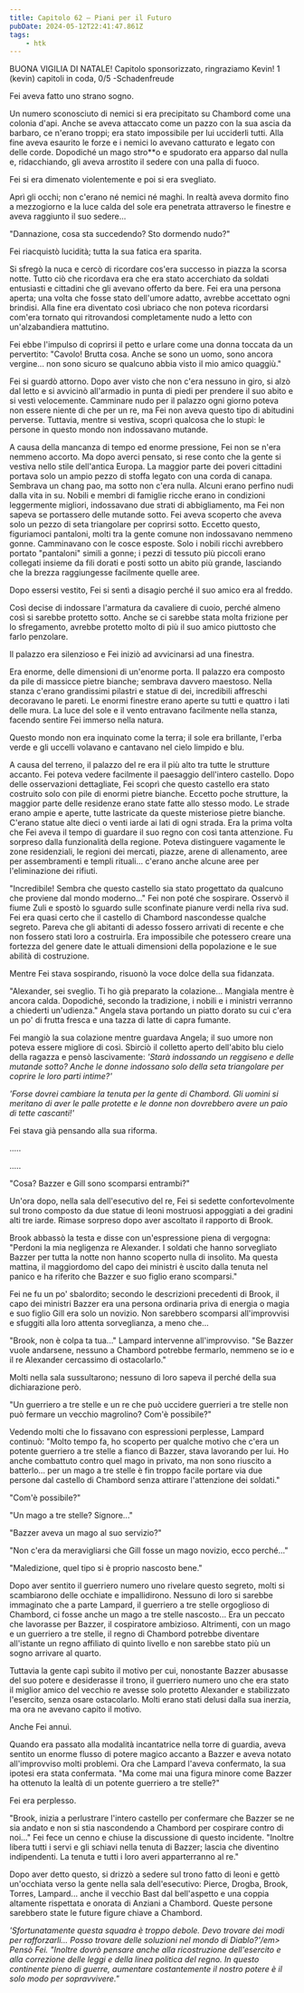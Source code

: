 ```yaml
---
title: Capitolo 62 – Piani per il Futuro
pubDate: 2024-05-12T22:41:47.861Z
tags:
    - htk
---
```


BUONA VIGILIA DI NATALE!
Capitolo sponsorizzato, ringraziamo Kevin!
1 (kevin) capitoli in coda, 0/5
-Schadenfreude

Fei aveva fatto uno strano sogno.

Un numero sconosciuto di nemici si era precipitato su Chambord come una colonia d'api. Anche se aveva attaccato come un pazzo con la sua ascia da barbaro, ce n'erano troppi; era stato impossibile per lui ucciderli tutti. Alla fine aveva esaurito le forze e i nemici lo avevano catturato e legato con delle corde. Dopodiché un mago stro**o e spudorato era apparso dal nulla e, ridacchiando, gli aveva arrostito il sedere con una palla di fuoco.

Fei si era dimenato violentemente e poi si era svegliato.

Aprì gli occhi; non c'erano né nemici né maghi. In realtà aveva dormito fino a mezzogiorno e la luce calda del sole era penetrata attraverso le finestre e aveva raggiunto il suo sedere...

"Dannazione, cosa sta succedendo? Sto dormendo nudo?"

Fei riacquistò lucidità; tutta la sua fatica era sparita.

Si sfregò la nuca e cercò di ricordare cos'era successo in piazza la scorsa notte. Tutto ciò che ricordava era che era stato accerchiato da soldati entusiasti e cittadini che gli avevano offerto da bere. Fei era una persona aperta; una volta che fosse stato dell'umore adatto, avrebbe accettato ogni brindisi. Alla fine era diventato così ubriaco che non poteva ricordarsi com'era tornato qui ritrovandosi completamente nudo a letto con un'alzabandiera mattutino.

Fei ebbe l'impulso di coprirsi il petto e urlare come una donna toccata da un pervertito: "Cavolo! Brutta cosa. Anche se sono un uomo, sono ancora vergine... non sono sicuro se qualcuno abbia visto il mio amico quaggiù."

Fei si guardò attorno. Dopo aver visto che non c'era nessuno in giro, si alzò dal letto e si avvicinò all'armadio in punta di piedi per prendere il suo abito e si vestì velocemente. Camminare nudo per il palazzo ogni giorno poteva non essere niente di che per un re, ma Fei non aveva questo tipo di abitudini perverse. Tuttavia, mentre si vestiva, scoprì qualcosa che lo stupì: le persone in questo mondo non indossavano mutande.

A causa della mancanza di tempo ed enorme pressione, Fei non se n'era nemmeno accorto. Ma dopo averci pensato, si rese conto che la gente si vestiva nello stile dell'antica Europa. La maggior parte dei poveri cittadini portava solo un ampio pezzo di stoffa legato con una corda di canapa. Sembrava un chang pao, ma sotto non c'era nulla. Alcuni erano perfino nudi dalla vita in su.
Nobili e membri di famiglie ricche erano in condizioni leggermente migliori, indossavano due strati di abbigliamento, ma Fei non sapeva se portassero delle mutande sotto. Fei aveva scoperto che aveva solo un pezzo di seta triangolare per coprirsi sotto. Eccetto questo, figuriamoci pantaloni, molti tra la gente comune non indossavano nemmeno gonne.
Camminavano con le cosce esposte. Solo i nobili ricchi avrebbero portato "pantaloni" simili a gonne; i pezzi di tessuto più piccoli erano collegati insieme da fili dorati e posti sotto un abito più grande, lasciando che la brezza raggiungesse facilmente quelle aree.

Dopo essersi vestito, Fei si sentì a disagio perché il suo amico era al freddo.

Così decise di indossare l'armatura da cavaliere di cuoio, perché almeno così si sarebbe protetto sotto. Anche se ci sarebbe stata molta frizione per lo sfregamento, avrebbe protetto molto di più il suo amico piuttosto che farlo penzolare.

Il palazzo era silenzioso e Fei iniziò ad avvicinarsi ad una finestra.

Era enorme, delle dimensioni di un'enorme porta. Il palazzo era composto da pile di massicce pietre bianche; sembrava davvero maestoso. Nella stanza c'erano grandissimi pilastri e statue di dei, incredibili affreschi decoravano le pareti. Le enormi finestre erano aperte su tutti e quattro i lati delle mura. La luce del sole e il vento entravano facilmente nella stanza, facendo sentire Fei immerso nella natura.

Questo mondo non era inquinato come la terra; il sole era brillante, l'erba verde e gli uccelli volavano e cantavano nel cielo limpido e blu.

A causa del terreno, il palazzo del re era il più alto tra tutte le strutture accanto. Fei poteva vedere facilmente il paesaggio dell'intero castello. Dopo delle osservazioni dettagliate, Fei scoprì che questo castello era stato costruito solo con pile di enormi pietre bianche. Eccetto poche strutture, la maggior parte delle residenze erano state fatte allo stesso modo. Le strade erano ampie e aperte, tutte lastricate da queste misteriose pietre bianche. C'erano statue alte dieci o venti iarde ai lati di ogni strada. Era la prima volta che Fei aveva il tempo di guardare il suo regno con così tanta attenzione. Fu sorpreso dalla funzionalità della regione. Poteva distinguere vagamente le zone residenziali, le regioni dei mercati, piazze, arene di allenamento, aree per assembramenti e templi rituali... c'erano anche alcune aree per l'eliminazione dei rifiuti.

"Incredibile! Sembra che questo castello sia stato progettato da qualcuno che proviene dal mondo moderno..." Fei non poté che sospirare. Osservò il fiume Zuli e spostò lo sguardo sulle sconfinate pianure verdi nella riva sud. Fei era quasi certo che il castello di Chambord nascondesse qualche segreto. Pareva che gli abitanti di adesso fossero arrivati di recente e che non fossero stati loro a costruirla. Era impossibile che potessero creare una fortezza del genere date le attuali dimensioni della popolazione e le sue abilità di costruzione.

Mentre Fei stava sospirando, risuonò la voce dolce della sua fidanzata.

"Alexander, sei sveglio. Ti ho già preparato la colazione... Mangiala mentre è ancora calda. Dopodiché, secondo la tradizione, i nobili e i ministri verranno a chiederti un'udienza." Angela stava portando un piatto dorato su cui c'era un po' di frutta fresca e una tazza di latte di capra fumante.

Fei mangiò la sua colazione mentre guardava Angela; il suo umore non poteva essere migliore di così. Sbirciò il colletto aperto dell'abito blu cielo della ragazza e pensò lascivamente: <em>'Starà indossando un reggiseno e delle mutande sotto? Anche le donne indossano solo della seta triangolare per coprire le loro parti intime?'</em>

<em>
</em><em>'Forse dovrei cambiare la tenuta per la gente di Chambord. Gli uomini si meritano di aver le palle protette e le donne non dovrebbero avere un paio di tette cascanti!'</em>

Fei stava già pensando alla sua riforma.

.....

.....

"Cosa? Bazzer e Gill sono scomparsi entrambi?"

Un'ora dopo, nella sala dell'esecutivo del re, Fei si sedette confortevolmente sul trono composto da due statue di leoni mostruosi appoggiati a dei gradini alti tre iarde. Rimase sorpreso dopo aver ascoltato il rapporto di Brook.

Brook abbassò la testa e disse con un'espressione piena di vergogna: "Perdoni la mia negligenza re Alexander. I soldati che hanno sorvegliato Bazzer per tutta la notte non hanno scoperto nulla di insolito. Ma questa mattina, il maggiordomo del capo dei ministri è uscito dalla tenuta nel panico e ha riferito che Bazzer e suo figlio erano scomparsi."

Fei ne fu un po' sbalordito; secondo le descrizioni precedenti di Brook, il capo dei ministri Bazzer era una persona ordinaria priva di energia o magia e suo figlio Gill era solo un novizio. Non sarebbero scomparsi all'improvvisi e sfuggiti alla loro attenta sorveglianza, a meno che...

"Brook, non è colpa ta tua..." Lampard intervenne all'improvviso. "Se Bazzer vuole andarsene, nessuno a Chambord potrebbe fermarlo, nemmeno se io e il re Alexander cercassimo di ostacolarlo."

Molti nella sala sussultarono; nessuno di loro sapeva il perché della sua dichiarazione però.

"Un guerriero a tre stelle e un re che può uccidere guerrieri a tre stelle non può fermare un vecchio magrolino? Com'è possibile?"

Vedendo molti che lo fissavano con espressioni perplesse, Lampard continuò: "Molto tempo fa, ho scoperto per qualche motivo che c'era un potente guerriero a tre stelle a fianco di Bazzer, stava lavorando per lui. Ho anche combattuto contro quel mago in privato, ma non sono riuscito a batterlo... per un mago a tre stelle è fin troppo facile portare via due persone dal castello di Chambord senza attirare l'attenzione dei soldati."

"Com'è possibile?"

"Un mago a tre stelle? Signore..."

"Bazzer aveva un mago al suo servizio?"

"Non c'era da meravigliarsi che Gill fosse un mago novizio, ecco perché..."

"Maledizione, quel tipo si è proprio nascosto bene."

Dopo aver sentito il guerriero numero uno rivelare questo segreto, molti si scambiarono delle occhiate e impallidirono. Nessuno di loro si sarebbe immaginato che a parte Lampard, il guerriero a tre stelle orgoglioso di Chambord, ci fosse anche un mago a tre stelle nascosto... Era un peccato che lavorasse per Bazzer, il cospiratore ambizioso. Altrimenti, con un mago e un guerriero a tre stelle, il regno di Chambord potrebbe diventare all'istante un regno affiliato di quinto livello e non sarebbe stato più un sogno arrivare al quarto.

Tuttavia la gente capì subito il motivo per cui, nonostante Bazzer abusasse del suo potere e desiderasse il trono, il guerriero numero uno che era stato il miglior amico del vecchio re avesse solo protetto Alexander e stabilizzato l'esercito, senza osare ostacolarlo. Molti erano stati delusi dalla sua inerzia, ma ora ne avevano capito il motivo.

Anche Fei annuì.

Quando era passato alla modalità incantatrice nella torre di guardia, aveva sentito un enorme flusso di potere magico accanto a Bazzer e aveva notato all'improvviso molti problemi. Ora che Lampard l'aveva confermato, la sua ipotesi era stata confermata. "Ma come mai una figura minore come Bazzer ha ottenuto la lealtà di un potente guerriero a tre stelle?"

Fei era perplesso.

"Brook, inizia a perlustrare l'intero castello per confermare che Bazzer se ne sia andato e non si stia nascondendo a Chambord per cospirare contro di noi..." Fei fece un cenno e chiuse la discussione di questo incidente. "Inoltre libera tutti i servi e gli schiavi nella tenuta di Bazzer; lascia che diventino indipendenti. La tenuta e tutti i loro averi apparterranno al re."

Dopo aver detto questo, si drizzò a sedere sul trono fatto di leoni e gettò un'occhiata verso la gente nella sala dell'esecutivo: Pierce, Drogba, Brook, Torres, Lampard... anche il vecchio Bast dal bell'aspetto e una coppia altamente rispettata e onorata di Anziani a Chambord. Queste persone sarebbero state le future figure chiave a Chambord.

<em>'Sfortunatamente questa squadra è troppo debole. Devo trovare dei modi per rafforzarli... Posso trovare delle soluzioni nel mondo di Diablo?'/em&gt; Pensò Fei. "Inoltre dovrò pensare anche alla ricostruzione dell'esercito e alla correzione delle leggi e della linea politica del regno. In questo continente pieno di guerre, aumentare costantemente il nostro potere è il solo modo per sopravvivere."



